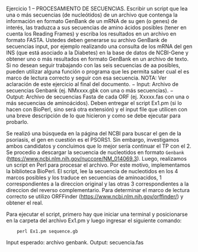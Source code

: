 Ejercicio 1 – PROCESAMIENTO DE SECUENCIAS. Escribir un script que lea una o más secuencias (de
nucleótidos) de un archivo que contenga la información en formato GenBank de un mRNA de su gen (o
genes) de interés, las traduzca a sus secuencias de amino ácidos posibles (tener en cuenta los Reading
Frames) y escriba los resultados en un archivo en formato FASTA. Ustedes deben generarse su archivo
GenBank de secuencias input, por ejemplo realizando una consulta de los mRNA del gen INS (que está
asociado a la Diabetes) en la base de datos de NCBI-Gene y obtener uno o más resultados en formato
GenBank en un archivo de texto. Si no desean seguir trabajando con las seis secuencias de aa posibles,
pueden utilizar alguna función o programa que les permita saber cual el es marco de lectura correcto y
seguir con esa secuencia.
NOTA: Ver aclaración de este ejercicio al final del documento.
− Input: Archivo de secuencias Genbank (ej. NMxxxx.gbk con una o más secuencias).
− Output: Archivo de secuencias Fasta de cada ORF (ej. Xxxxx.fas con una o más secuencias de
aminoácidos).
Deben entregar el script Ex1.pm (si lo hacen con BioPerl, sino será otra extensión) y el input file que utilicen
con una breve descripción de lo que hicieron y como se debe ejecutar para probarlo.

Se realizó una búsqueda en la página del NCBI para buscar el gen de la psoriasis, el gen en cuestión es el PSORS1. Sin embargo, investigamos ambos candidatos y concluimos que lo mejor sería continuar el TP con el 2. 
Se procedio a descargar la secuencia de nucleotidos en formato `Genbank` (https://www.ncbi.nlm.nih.gov/nuccore/NM_014069.3).
Luego, realizamos un script en Perl para procesar el archivo. Por este motivo, implementamos la biblioteca BioPerl.
El script, lee la secuencia de nucleotidos en los 4 marcos posibles y los traduce en secuencias de aminoacidos, 1 correspondientes a la direccion original y las otras 3 correspondientes a la direccion del reverso complementario.
Para determinar el marco de lectura correcto se utilizo ORFFinder (https://www.ncbi.nlm.nih.gov/orffinder/) y obtener el real.

Para ejecutar el script, primero hay que iniciar una terminal y posicionarse en la carpeta del archivo Ex1.pm y luego ingresar el siguiente comando:
```
    perl Ex1.pm sequence.gb
```
Input esperado: archivo genbank.
Output: secuencia.fas